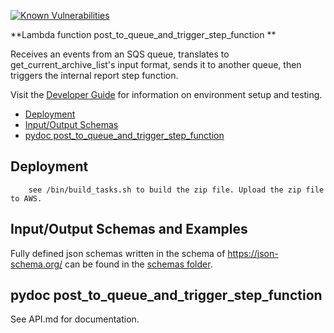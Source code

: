 [![Known Vulnerabilities](https://snyk.io/test/github/nasa/cumulus-orca/badge.svg?targetFile=tasks/post_to_queue_and_trigger_step_function/requirements.txt)](https://snyk.io/test/github/nasa/cumulus-orca?targetFile=tasks/post_to_queue_and_trigger_step_function/requirements.txt)

**Lambda function post_to_queue_and_trigger_step_function **

Receives an events from an SQS queue, translates to get_current_archive_list's input format,
sends it to another queue, then triggers the internal report step function.

Visit the [Developer Guide](https://nasa.github.io/cumulus-orca/docs/developer/development-guide/code/contrib-code-intro) for information on environment setup and testing.

- [Deployment](#deployment)
- [Input/Output Schemas](#input-output-schemas)
- [pydoc post_to_queue_and_trigger_step_function](#pydoc)

<a name="deployment"></a>
## Deployment
```
    see /bin/build_tasks.sh to build the zip file. Upload the zip file to AWS.
```

<a name="input-output-schemas"></a>
## Input/Output Schemas and Examples
Fully defined json schemas written in the schema of https://json-schema.org/ can be found in the [schemas folder](schemas).

<a name="pydoc"></a>
## pydoc post_to_queue_and_trigger_step_function
See API.md for documentation.